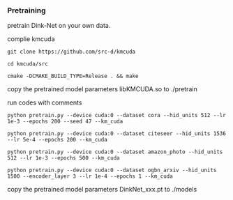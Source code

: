 
### Pretraining

pretrain Dink-Net on your own data.

complie kmcuda


```
git clone https://github.com/src-d/kmcuda

cd kmcuda/src

cmake -DCMAKE_BUILD_TYPE=Release . && make
```
copy the pretrained model parameters libKMCUDA.so to ./pretrain

run codes with comments

```
python pretrain.py --device cuda:0 --dataset cora --hid_units 512 --lr 1e-3 --epochs 200 --seed 47 --km_cuda

python pretrain.py --device cuda:0 --dataset citeseer --hid_units 1536 --lr 5e-4 --epochs 200 --km_cuda

python pretrain.py --device cuda:0 --dataset amazon_photo --hid_units 512 --lr 1e-3 --epochs 500 --km_cuda

python pretrain.py --device cuda:0 --dataset ogbn_arxiv --hid_units 1500 --encoder_layer 3 --lr 1e-4 --epochs 1 --km_cuda
```
copy the pretrained model parameters DinkNet_xxx.pt to ./models
